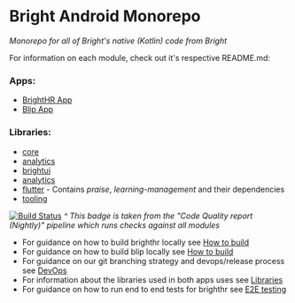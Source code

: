 # Bright Android Monorepo

_Monorepo for all of Bright's native (Kotlin) code from Bright_

For information on each module, check out it's respective README.md:

### Apps:

* [BrightHR App](./app/README.md)
* [Blip App](./blip/README.md)

### Libraries:

* [core](./shared/core/README.md)
* [analytics](./shared/analytics/README.md)
* [brightui](./shared/brightui/README.md)
* [analytics](./shared/analytics/README.md)
* [flutter](./shared/docs/brighthr/FLUTTER_MODULES.md) - Contains _praise_, _learning-management_
  and their dependencies
* [tooling](./tooling/readme.md)

[![Build Status](https://dev.azure.com/Bright-HR/BrightHR.Android/_apis/build/status%2FCode%20quality%20report%20(Nightly)?branchName=main)](https://dev.azure.com/Bright-HR/BrightHR.Android/_build/latest?definitionId=556&branchName=main)
_^ This badge is taken from the "Code Quality report (Nightly)" pipeline which runs checks against
all modules_

- For guidance on how to build brighthr locally
  see [How to build](shared/docs/brighthr/HOW_TO_BUILD.md)
- For guidance on how to build blip locally see [How to build](shared/docs/blip/HOW_TO_BUILD.md)
- For guidance on our git branching strategy and devops/release process
  see [DevOps](shared/docs/DEV_OPS.md)
- For information about the libraries used in both apps uses
  see [Libraries](shared/docs/LIBRARIES.md)
- For guidance on how to run end to end tests for brighthr
  see [E2E testing](shared/docs/brighthr/E2E_TESTING.md)



